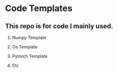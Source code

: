 # Code Templates
This repo is for code I mainly used.
-----

1. Numpy Template

2. Os Template

3. Pytorch Template

4. Etc

